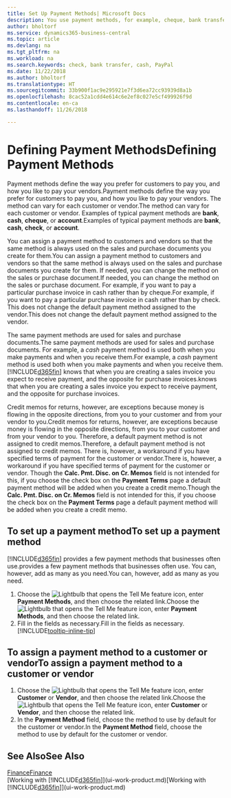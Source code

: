 ```yaml
---
title: Set Up Payment Methods| Microsoft Docs
description: You use payment methods, for example, cheque, bank transfer, cash, or PayPal, to define how sales and purchase invoices will be paid.
author: bholtorf
ms.service: dynamics365-business-central
ms.topic: article
ms.devlang: na
ms.tgt_pltfrm: na
ms.workload: na
ms.search.keywords: check, bank transfer, cash, PayPal
ms.date: 11/22/2018
ms.author: bholtorf
ms.translationtype: HT
ms.sourcegitcommit: 33b900f1ac9e295921e7f3d6ea72cc93939d8a1b
ms.openlocfilehash: 8cac52a1cdd4e614c6e2ef8c027e5cf499926f9d
ms.contentlocale: en-ca
ms.lasthandoff: 11/26/2018

---
```

# <a name="defining-payment-methods"></a><span data-ttu-id="0a2d8-103">Defining Payment Methods</span><span class="sxs-lookup"><span data-stu-id="0a2d8-103">Defining Payment Methods</span></span>
<span data-ttu-id="0a2d8-104">Payment methods define the way you prefer for customers to pay you, and how you like to pay your vendors.</span><span class="sxs-lookup"><span data-stu-id="0a2d8-104">Payment methods define the way you prefer for customers to pay you, and how you like to pay your vendors.</span></span> <span data-ttu-id="0a2d8-105">The method can vary for each customer or vendor.</span><span class="sxs-lookup"><span data-stu-id="0a2d8-105">The method can vary for each customer or vendor.</span></span> <span data-ttu-id="0a2d8-106">Examples of typical payment methods are **bank**, **cash**, **cheque**, or **account**.</span><span class="sxs-lookup"><span data-stu-id="0a2d8-106">Examples of typical payment methods are **bank**, **cash**, **check**, or **account**.</span></span> 

<span data-ttu-id="0a2d8-107">You can assign a payment method to customers and vendors so that the same method is always used on the sales and purchase documents you create for them.</span><span class="sxs-lookup"><span data-stu-id="0a2d8-107">You can assign a payment method to customers and vendors so that the same method is always used on the sales and purchase documents you create for them.</span></span> <span data-ttu-id="0a2d8-108">If needed, you can change the method on the sales or purchase document.</span><span class="sxs-lookup"><span data-stu-id="0a2d8-108">If needed, you can change the method on the sales or purchase document.</span></span> <span data-ttu-id="0a2d8-109">For example, if you want to pay a particular purchase invoice in cash rather than by cheque.</span><span class="sxs-lookup"><span data-stu-id="0a2d8-109">For example, if you want to pay a particular purchase invoice in cash rather than by check.</span></span> <span data-ttu-id="0a2d8-110">This does not change the default payment method assigned to the vendor.</span><span class="sxs-lookup"><span data-stu-id="0a2d8-110">This does not change the default payment method assigned to the vendor.</span></span>

<span data-ttu-id="0a2d8-111">The same payment methods are used for sales and purchase documents.</span><span class="sxs-lookup"><span data-stu-id="0a2d8-111">The same payment methods are used for sales and purchase documents.</span></span> <span data-ttu-id="0a2d8-112">For example, a _cash_ payment method is used both when you make payments and when you receive them.</span><span class="sxs-lookup"><span data-stu-id="0a2d8-112">For example, a _cash_ payment method is used both when you make payments and when you receive them.</span></span> [!INCLUDE[d365fin](includes/d365fin_md.md)] <span data-ttu-id="0a2d8-113">knows that when you are creating a sales invoice you expect to receive payment, and the opposite for purchase invoices.</span><span class="sxs-lookup"><span data-stu-id="0a2d8-113">knows that when you are creating a sales invoice you expect to receive payment, and the opposite for purchase invoices.</span></span> 

<span data-ttu-id="0a2d8-114">Credit memos for returns, however, are exceptions because money is flowing in the opposite directions, from you to your customer and from your vendor to you.</span><span class="sxs-lookup"><span data-stu-id="0a2d8-114">Credit memos for returns, however, are exceptions because money is flowing in the opposite directions, from you to your customer and from your vendor to you.</span></span> <span data-ttu-id="0a2d8-115">Therefore, a default payment method is not assigned to credit memos.</span><span class="sxs-lookup"><span data-stu-id="0a2d8-115">Therefore, a default payment method is not assigned to credit memos.</span></span> <span data-ttu-id="0a2d8-116">There is, however, a workaround if you have specified terms of payment for the customer or vendor.</span><span class="sxs-lookup"><span data-stu-id="0a2d8-116">There is, however, a workaround if you have specified terms of payment for the customer or vendor.</span></span> <span data-ttu-id="0a2d8-117">Though the **Calc. Pmt. Disc. on Cr. Memos** field is not intended for this, if you choose the check box on the **Payment Terms** page a default payment method will be added when you create a credit memo.</span><span class="sxs-lookup"><span data-stu-id="0a2d8-117">Though the **Calc. Pmt. Disc. on Cr. Memos** field is not intended for this, if you choose the check box on the **Payment Terms** page a default payment method will be added when you create a credit memo.</span></span>

## <a name="to-set-up-a-payment-method"></a><span data-ttu-id="0a2d8-118">To set up a payment method</span><span class="sxs-lookup"><span data-stu-id="0a2d8-118">To set up a payment method</span></span>
[!INCLUDE[d365fin](includes/d365fin_md.md)] <span data-ttu-id="0a2d8-119">provides a few payment methods that businesses often use.</span><span class="sxs-lookup"><span data-stu-id="0a2d8-119">provides a few payment methods that businesses often use.</span></span> <span data-ttu-id="0a2d8-120">You can, however, add as many as you need.</span><span class="sxs-lookup"><span data-stu-id="0a2d8-120">You can, however, add as many as you need.</span></span>

1. <span data-ttu-id="0a2d8-121">Choose the ![Lightbulb that opens the Tell Me feature](media/ui-search/search_small.png "Tell me what you want to do") icon, enter **Payment Methods**, and then choose the related link.</span><span class="sxs-lookup"><span data-stu-id="0a2d8-121">Choose the ![Lightbulb that opens the Tell Me feature](media/ui-search/search_small.png "Tell me what you want to do") icon, enter **Payment Methods**, and then choose the related link.</span></span>
2. <span data-ttu-id="0a2d8-122">Fill in the fields as necessary.</span><span class="sxs-lookup"><span data-stu-id="0a2d8-122">Fill in the fields as necessary.</span></span> [!INCLUDE[tooltip-inline-tip](includes/tooltip-inline-tip_md.md)]

## <a name="to-assign-a-payment-method-to-a-customer-or-vendor"></a><span data-ttu-id="0a2d8-123">To assign a payment method to a customer or vendor</span><span class="sxs-lookup"><span data-stu-id="0a2d8-123">To assign a payment method to a customer or vendor</span></span>
1. <span data-ttu-id="0a2d8-124">Choose the ![Lightbulb that opens the Tell Me feature](media/ui-search/search_small.png "Tell me what you want to do") icon, enter **Customer** or **Vendor**, and then choose the related link.</span><span class="sxs-lookup"><span data-stu-id="0a2d8-124">Choose the ![Lightbulb that opens the Tell Me feature](media/ui-search/search_small.png "Tell me what you want to do") icon, enter **Customer** or **Vendor**, and then choose the related link.</span></span>
2. <span data-ttu-id="0a2d8-125">In the **Payment Method** field, choose the method to use by default for the customer or vendor.</span><span class="sxs-lookup"><span data-stu-id="0a2d8-125">In the **Payment Method** field, choose the method to use by default for the customer or vendor.</span></span>

## <a name="see-also"></a><span data-ttu-id="0a2d8-126">See Also</span><span class="sxs-lookup"><span data-stu-id="0a2d8-126">See Also</span></span>
[<span data-ttu-id="0a2d8-127">Finance</span><span class="sxs-lookup"><span data-stu-id="0a2d8-127">Finance</span></span>](finance.md)  
<span data-ttu-id="0a2d8-128">[Working with [!INCLUDE[d365fin](includes/d365fin_md.md)]](ui-work-product.md)</span><span class="sxs-lookup"><span data-stu-id="0a2d8-128">[Working with [!INCLUDE[d365fin](includes/d365fin_md.md)]](ui-work-product.md)</span></span>  

